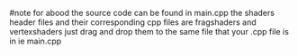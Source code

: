#note for abood
the source code can be found in main.cpp 
the shaders header files and their corresponding cpp files are fragshaders and vertexshaders
just drag and drop them to the same file that your .cpp file is in ie main.cpp 
